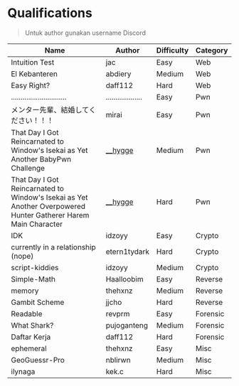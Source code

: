 # Qualifications

> Untuk author gunakan username Discord

| Name                          | Author              | Difficulty | Category |
| ----------------------------- | ------------------- | ---------- | -------- |
| Intuition Test                | jac                 | Easy       | Web      |
| El Kebanteren                 | abdiery             | Medium     | Web      |
| Easy Right?                   | daff112             | Hard       | Web      |
| ............................. | ................... | Easy       | Pwn      |
| メンター先輩、結婚してください！！！ | mirai               | Easy       | Pwn      |
| That Day I Got Reincarnated to Window's Isekai as Yet Another BabyPwn Challenge | [__hygge](https://github.com/HyggeHalcyon) | Medium     | Pwn      |
| That Day I Got Reincarnated to Window's Isekai as Yet Another Overpowered Hunter Gatherer Harem Main Character | [__hygge](https://github.com/HyggeHalcyon) | Hard     | Pwn      |
| IDK                           | idzoyy              | Easy       | Crypto   |
| currently in a relationship (nope) | etern1tydark   | Hard       | Crypto   |
| script-kiddies                | idzoyy              | Medium     | Crypto   |
| Simple-Math                   | Haalloobim          | Easy       | Reverse  |
| memory                        | thehxnz             | Medium     | Reverse  |
| Gambit Scheme                 | jjcho               | Hard       | Reverse  |
| Readable                      | revprm              | Easy       | Forensic |
| What Shark?                   | pujoganteng         | Medium     | Forensic |
| Daftar Kerja                  | daff112             | Hard       | Forensic |
| ephemeral                     | thehxnz             | Easy       | Misc     |
| GeoGuessr-Pro                 | nblirwn             | Medium     | Misc     |
| ilynaga                       | kek.c               | Hard       | Misc     |
